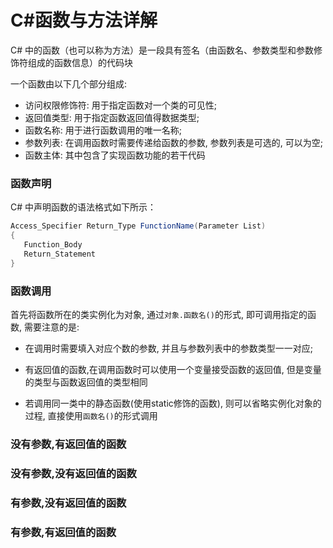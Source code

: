 # C#函数与方法详解

C# 中的函数（也可以称为方法）是一段具有签名（由函数名、参数类型和参数修饰符组成的函数信息）的代码块

一个函数由以下几个部分组成:

- 访问权限修饰符: 用于指定函数对一个类的可见性;
- 返回值类型: 用于指定函数返回值得数据类型;
- 函数名称: 用于进行函数调用的唯一名称;
- 参数列表: 在调用函数时需要传递给函数的参数, 参数列表是可选的, 可以为空;
- 函数主体: 其中包含了实现函数功能的若干代码

### 函数声明

C# 中声明函数的语法格式如下所示：

```C#
Access_Specifier Return_Type FunctionName(Parameter List)
{
   Function_Body
   Return_Statement
}
```

### 函数调用

首先将函数所在的类实例化为对象, 通过`对象.函数名()`的形式, 即可调用指定的函数, 需要注意的是:

- 在调用时需要填入对应个数的参数, 并且与参数列表中的参数类型一一对应;
- 有返回值的函数,在调用函数时可以使用一个变量接受函数的返回值, 但是变量的类型与函数返回值的类型相同

- 若调用同一类中的静态函数(使用static修饰的函数), 则可以省略实例化对象的过程, 直接使用`函数名()`的形式调用

### 没有参数,有返回值的函数

###  没有参数,没有返回值的函数

###  有参数,没有返回值的函数

### 有参数,有返回值的函数

### 





